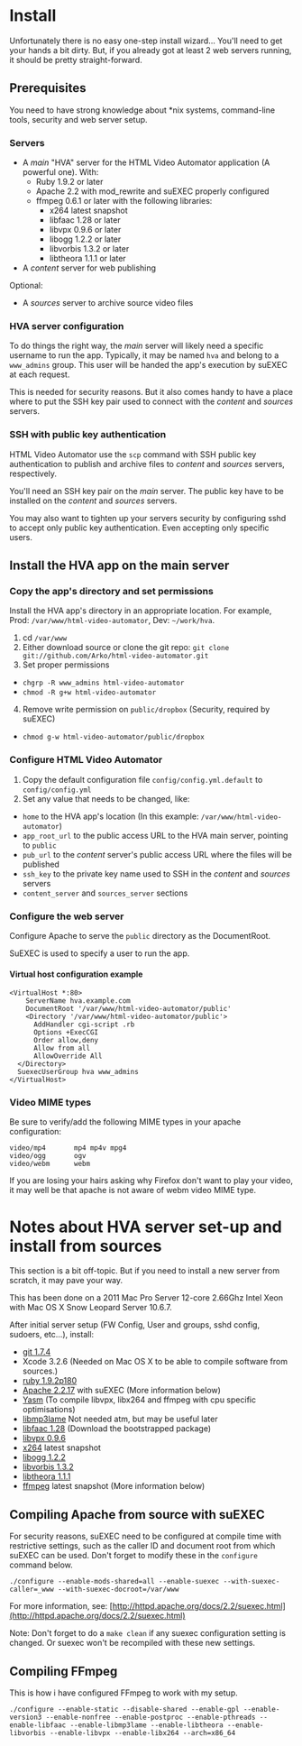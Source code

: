 # Install

Unfortunately there is no easy one-step install wizard... You'll need to get your hands a bit dirty. But, if you already got at least 2 web servers running, it should be pretty straight-forward.

## Prerequisites

You need to have strong knowledge about *nix systems, command-line tools, security and web server setup.

### Servers

- A *main* "HVA" server for the HTML Video Automator application (A powerful one). With:
  - Ruby 1.9.2 or later
  - Apache 2.2 with mod_rewrite and suEXEC properly configured
  - ffmpeg 0.6.1 or later with the following libraries:
    - x264 latest snapshot
    - libfaac 1.28 or later
    - libvpx 0.9.6 or later
    - libogg 1.2.2 or later
    - libvorbis 1.3.2 or later
    - libtheora 1.1.1 or later
- A *content* server for web publishing

Optional:

- A *sources* server to archive source video files

### HVA server configuration

To do things the right way, the *main* server will likely need a specific username to run the app. Typically, it may be named `hva` and belong to a `www_admins` group. This user will be handed the app's execution by suEXEC at each request.

This is needed for security reasons. But it also comes handy to have a place where to put the SSH key pair used to connect with the *content* and *sources* servers.

### SSH with public key authentication

HTML Video Automator use the `scp` command with SSH public key authentication to publish and archive files to *content* and *sources* servers, respectively.

You'll need an SSH key pair on the *main* server. The public key have to be installed on the *content* and *sources* servers.

You may also want to tighten up your servers security by configuring sshd to accept only public key authentication. Even accepting only specific users.

## Install the HVA app on the main server

### Copy the app's directory and set permissions

Install the HVA app's directory in an appropriate location. For example, Prod: `/var/www/html-video-automator`, Dev: `~/work/hva`.

1. cd `/var/www`
2. Either download source or clone the git repo: `git clone git://github.com/Arko/html-video-automator.git`
3. Set proper permissions
  - `chgrp -R www_admins html-video-automator`
  - `chmod -R g+w html-video-automator`
4. Remove write permission on `public/dropbox` (Security, required by suEXEC)
  - `chmod g-w html-video-automator/public/dropbox`

### Configure HTML Video Automator

1. Copy the default configuration file `config/config.yml.default` to `config/config.yml`
2. Set any value that needs to be changed, like:
  - `home` to the HVA app's location (In this example: `/var/www/html-video-automator`)
  - `app_root_url` to the public access URL to the HVA main server, pointing to `public`
  - `pub_url` to the *content* server's public access URL where the files will be published
  - `ssh_key` to the private key name used to SSH in the *content* and *sources* servers
  - `content_server` and `sources_server` sections

### Configure the web server

Configure Apache to serve the `public` directory as the DocumentRoot.

SuEXEC is used to specify a user to run the app.

#### Virtual host configuration example
    <VirtualHost *:80>
    	ServerName hva.example.com
    	DocumentRoot '/var/www/html-video-automator/public'
    	<Directory '/var/www/html-video-automator/public'>
          AddHandler cgi-script .rb
          Options +ExecCGI
          Order allow,deny
          Allow from all
          AllowOverride All
      </Directory>
      SuexecUserGroup hva www_admins
    </VirtualHost>

### Video MIME types

Be sure to verify/add the following MIME types in your apache configuration:

    video/mp4       mp4 mp4v mpg4
    video/ogg       ogv
    video/webm      webm

If you are losing your hairs asking why Firefox don't want to play your video, it may well be that apache is not aware of webm video MIME type. 

# Notes about HVA server set-up and install from sources

This section is a bit off-topic. But if you need to install a new server from scratch, it may pave your way.

This has been done on a 2011 Mac Pro Server 12-core 2.66Ghz Intel Xeon with Mac OS X Snow Leopard Server 10.6.7.

After initial server setup (FW Config, User and groups, sshd config, sudoers, etc...), install:

  - [git 1.7.4](http://git-scm.com/)
  - Xcode 3.2.6 (Needed on Mac OS X to be able to compile software from sources.)
  - [ruby 1.9.2p180 ](http://www.ruby-lang.org/fr/)
  - [Apache 2.2.17](http://httpd.apache.org/docs/2.2/) with suEXEC (More information below)
  - [Yasm](http://www.tortall.net/projects/yasm/) (To compile libvpx, libx264 and ffmpeg with cpu specific optimisations)
  - [libmp3lame](http://lame.sourceforge.net/) Not needed atm, but may be useful later
  - [libfaac 1.28](http://www.audiocoding.com/faac.html) (Download the bootstrapped package)
  - [libvpx 0.9.6](http://code.google.com/p/webm/)
  - [x264](http://www.videolan.org/developers/x264.html) latest snapshot
  - [libogg 1.2.2](http://www.xiph.org/downloads/)
  - [libvorbis 1.3.2](http://www.xiph.org/downloads/)
  - [libtheora 1.1.1](http://www.xiph.org/downloads/)
  - [ffmpeg](http://www.ffmpeg.org/download.html) latest snapshot (More information below)

## Compiling Apache from source with suEXEC

For security reasons, suEXEC need to be configured at compile time with restrictive settings, such as the caller ID and document root from which suEXEC can be used. Don't forget to modify these in the `configure` command below.

    ./configure --enable-mods-shared=all --enable-suexec --with-suexec-caller=_www --with-suexec-docroot=/var/www

For more information, see: [http://httpd.apache.org/docs/2.2/suexec.html](http://httpd.apache.org/docs/2.2/suexec.html)

Note: Don't forget to do a `make clean` if any suexec configuration setting is changed. Or suexec won't be recompiled with these new settings.

## Compiling FFmpeg

This is how i have configured FFmpeg to work with my setup.

    ./configure --enable-static --disable-shared --enable-gpl --enable-version3 --enable-nonfree --enable-postproc --enable-pthreads --enable-libfaac --enable-libmp3lame --enable-libtheora --enable-libvorbis --enable-libvpx --enable-libx264 --arch=x86_64
